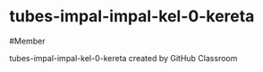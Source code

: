 # tubes-impal-impal-kel-0-kereta

#Member



tubes-impal-impal-kel-0-kereta created by GitHub Classroom
